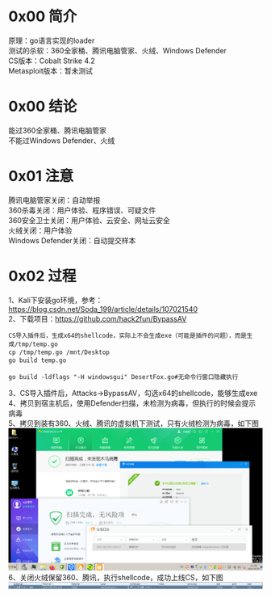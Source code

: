 # 0x00 简介
原理：go语言实现的loader  
测试的杀软：360全家桶、腾讯电脑管家、火绒、Windows Defender  
CS版本：Cobalt Strike 4.2  
Metasploit版本：暂未测试  

# 0x00 结论
能过360全家桶、腾讯电脑管家  
不能过Windows Defender、火绒  

# 0x01 注意
腾讯电脑管家关闭：自动举报  
360杀毒关闭：用户体验、程序错误、可疑文件  
360安全卫士关闭：用户体验、云安全、网址云安全  
火绒关闭：用户体验  
Windows Defender关闭：自动提交样本  

# 0x02 过程
1、Kali下安装go环境，参考：https://blog.csdn.net/Soda_199/article/details/107021540  
2、下载项目：https://github.com/hack2fun/BypassAV  
```
CS导入插件后，生成x64的shellcode，实际上不会生成exe（可能是插件的问题），而是生成/tmp/temp.go  
cp /tmp/temp.go /mnt/Desktop  
go build temp.go  

go build -ldflags "-H windowsgui" DesertFox.go#无命令行窗口隐藏执行
```
3、CS导入插件后，Attacks->BypassAV，勾选x64的shellcode，能够生成exe  
4、拷贝到宿主机后，使用Defender扫描，未检测为病毒，但执行的时候会提示病毒  
5、拷贝到装有360、火绒、腾讯的虚拟机下测试，只有火绒检测为病毒，如下图  
![image](./pic/1.png)  
6、关闭火绒保留360、腾讯，执行shellcode，成功上线CS，如下图  
![image](./pic/2.png)  
